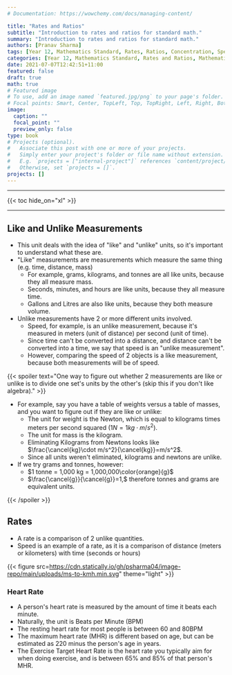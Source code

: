 ```yaml
---
# Documentation: https://wowchemy.com/docs/managing-content/

title: "Rates and Ratios"
subtitle: "Introduction to rates and ratios for standard math."
summary: "Introduction to rates and ratios for standard math."
authors: [Pranav Sharma]
tags: [Year 12, Mathematics Standard, Rates, Ratios, Concentration, Speed, Scale, Area, Perimeter, Trapezoidal Rule, Rates and Ratios, Mathematics]
categories: [Year 12, Mathematics Standard, Rates and Ratios, Mathematics]
date: 2021-07-07T12:42:51+11:00
featured: false
draft: true
math: true
# Featured image
# To use, add an image named `featured.jpg/png` to your page's folder.
# Focal points: Smart, Center, TopLeft, Top, TopRight, Left, Right, BottomLeft, Bottom, BottomRight.
image:
  caption: ""
  focal_point: ""
  preview_only: false
type: book
# Projects (optional).
#   Associate this post with one or more of your projects.
#   Simply enter your project's folder or file name without extension.
#   E.g. `projects = ["internal-project"]` references `content/project/deep-learning/index.md`.
#   Otherwise, set `projects = []`.
projects: []
---
```


---

{{< toc hide_on="xl" >}}

---

## Like and Unlike Measurements

- This unit deals with the idea of "like" and "unlike" units, so it's important to understand what these are.
- "Like" measurements are measurements which measure the same thing (e.g. time, distance, mass)
  - For example, grams, kilograms, and tonnes are all like units, because they all measure mass.
  - Seconds, minutes, and hours are like units, because they all measure time.
  - Gallons and Litres are also like units, because they both measure volume.
- Unlike measurements have 2 or more different units involved.
  - Speed, for example, is an unlike measurement, because it's measured in meters (unit of distance) per second (unit of time).
  - Since time can't be converted into a distance, and distance can't be converted into a time, we say that speed is an "unlike measurement".
  - However, comparing the speed of 2 objects is a like measurement, because both measurements will be of speed.

{{< spoiler text="One way to figure out whether 2 measurements are like or unlike is to divide one set's units by the other's (skip this if you don't like algebra)." >}}

- For example, say you have a table of weights versus a table of masses, and you want to figure out if they are like or unlike:
  - The unit for weight is the Newton, which is equal to kilograms times meters per second squared $\left(1N=1kg\cdot m/s^2\right)$.
  - The unit for mass is the kilogram.
  - Eliminating Kilograms from Newtons looks like $\frac{\cancel{kg}\cdot m/s^2}{\cancel{kg}}=m/s^2$.
  - Since all units weren't eliminated, kilograms and newtons are unlike.
- If we try grams and tonnes, however:
  - $1 tonne = 1,000 kg = 1,000,000\color{orange}{g}$
  - $\frac{\cancel{g}}{\cancel{g}}=1,$ therefore tonnes and grams are equivalent units.

{{< /spoiler >}}

## Rates

- A rate is a comparison of 2 unlike quantities.
- Speed is an example of a rate, as it is a comparison of distance (meters or kilometers) with time (seconds or hours)

{{< figure src=https://cdn.statically.io/gh/psharma04/image-repo/main/uploads/ms-to-kmh.min.svg" theme="light" >}}

### Heart Rate

- A person's heart rate is measured by the amount of time it beats each minute.
- Naturally, the unit is Beats per Minute (BPM)
- The resting heart rate for most people is between 60 and 80BPM
- The maximum heart rate (MHR) is different based on age, but can be estimated as 220 minus the person's age in years.
- The Exercise Target Heart Rate is the heart rate you typically aim for when doing exercise, and is between 65% and 85% of that person's MHR.

